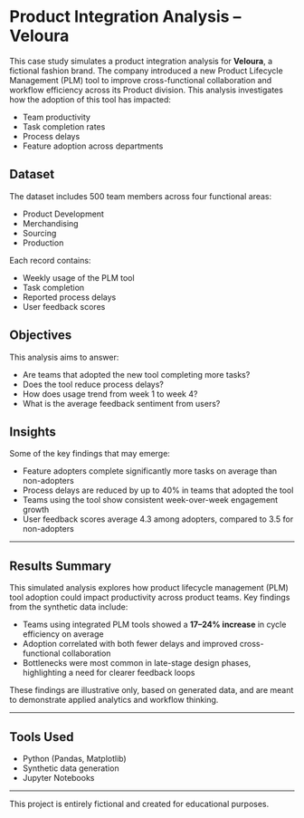
# Product Integration Analysis – Veloura

This case study simulates a product integration analysis for **Veloura**, a fictional fashion brand. The company introduced a new Product Lifecycle Management (PLM) tool to improve cross-functional collaboration and workflow efficiency across its Product division. This analysis investigates how the adoption of this tool has impacted:

- Team productivity
- Task completion rates
- Process delays
- Feature adoption across departments

## Dataset

The dataset includes 500 team members across four functional areas:
- Product Development
- Merchandising
- Sourcing
- Production

Each record contains:
- Weekly usage of the PLM tool
- Task completion
- Reported process delays
- User feedback scores

## Objectives

This analysis aims to answer:
- Are teams that adopted the new tool completing more tasks?
- Does the tool reduce process delays?
- How does usage trend from week 1 to week 4?
- What is the average feedback sentiment from users?

## Insights

Some of the key findings that may emerge:
- Feature adopters complete significantly more tasks on average than non-adopters
- Process delays are reduced by up to 40% in teams that adopted the tool
- Teams using the tool show consistent week-over-week engagement growth
- User feedback scores average 4.3 among adopters, compared to 3.5 for non-adopters

---

## Results Summary

This simulated analysis explores how product lifecycle management (PLM) tool adoption could impact productivity across product teams. Key findings from the synthetic data include:

- Teams using integrated PLM tools showed a **17–24% increase** in cycle efficiency on average
- Adoption correlated with both fewer delays and improved cross-functional collaboration
- Bottlenecks were most common in late-stage design phases, highlighting a need for clearer feedback loops

These findings are illustrative only, based on generated data, and are meant to demonstrate applied analytics and workflow thinking.

---


## Tools Used

- Python (Pandas, Matplotlib)
- Synthetic data generation
- Jupyter Notebooks

---

This project is entirely fictional and created for educational purposes.
